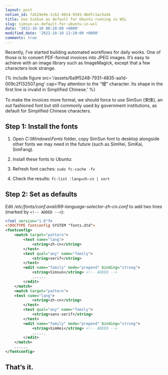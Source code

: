 ```yaml
---
layout: post
notion_id: 7a529e9e-1cb2-4014-9345-4bdfc1ac5a3e
title: Use SimSun as default for Ubuntu running in WSL
slug: simsun-as-default-for-ubuntu-in-wsl
date: '2022-10-10 00:28:00 +0800'
modified_date: '2022-10-10 13:20:00 +0800'
comments: true
---
```


Recently, I’ve started building automated workflows for daily works. One of those is to convert PDF-format invoices into JPEG images. It’s easy to achieve with an image library such as ImageMagick, except that a few characters look strange.

{% include figure src='/assets/6a9f5248-7931-4835-aa1d-009c2f132507.png' cap='Pay attention to the “增” character. Its shape in the first line is invalid in Simplified Chinese.' %}

To make the invoices more formal, we should force to use SimSun (宋体), an out fashioned font but still commonly used by government institutions, as default for Simplified Chinese characters.

## Step 1: Install the fonts

1. Open *C:\Windows\Fonts* folder, copy SimSun font to desktop alongside other fonts we may need in the future (such as SimHei, SimKai, SimFang).

1. Install these fonts to Ubuntu: 

1. Refresh font caches: `sudo fc-cache -fv`

1. Check the results: `fc-list :lang=zh-cn | sort`

## Step 2: Set as defaults

Edit */etc/fonts/conf.avail/69-language-selector-zh-cn.conf* to add two lines (marked by `<!-- ADDED -->`):

```xml
<?xml version="1.0"?>
<!DOCTYPE fontconfig SYSTEM "fonts.dtd">
<fontconfig>
	<match target="pattern">
		<test name="lang">
			<string>zh-cn</string>
		</test>
		<test qual="any" name="family">
			<string>serif</string>
		</test>
		<edit name="family" mode="prepend" binding="strong">
			<string>Simsun</string> <!-- ADDED -->
			......
		</edit>
	</match> 
	<match target="pattern">
    <test name="lang">
			<string>zh-cn</string>
		</test>
		<test qual="any" name="family">
			<string>sans-serif</string>
		</test>
		<edit name="family" mode="prepend" binding="strong">
			<string>SimHei</string> <!-- ADDED -->
			......
		</edit>
	</match> 
	......
</fontconfig>
```

## That‘s it.
